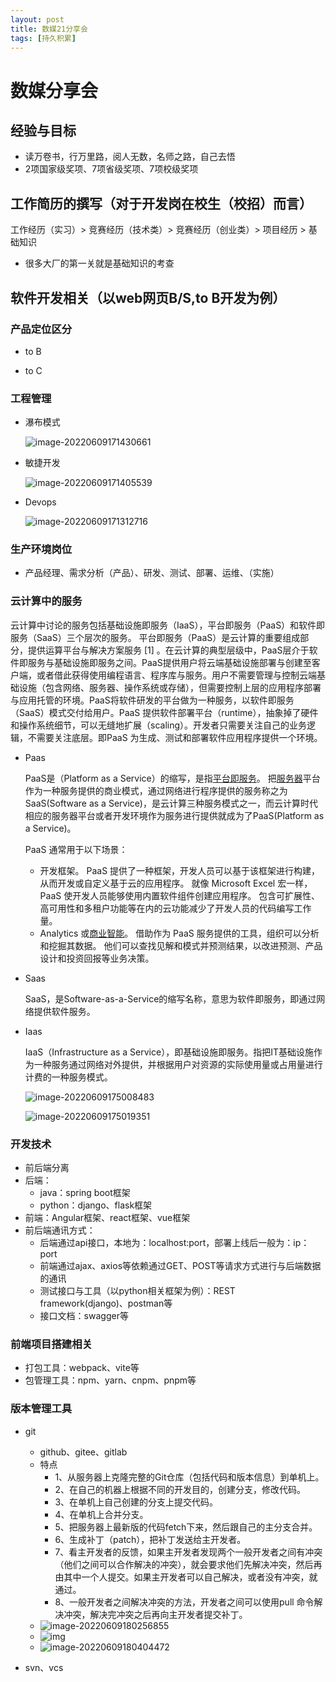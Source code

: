 ```yaml
---
layout: post
title: 数媒21分享会
tags: [持久积累]
---
```


# 数媒分享会

## 经验与目标

- 读万卷书，行万里路，阅人无数，名师之路，自己去悟
- 2项国家级奖项、7项省级奖项、7项校级奖项

## 工作简历的撰写（对于开发岗在校生（校招）而言）

工作经历（实习）> 竞赛经历（技术类）>  竞赛经历（创业类）>  项目经历 > 基础知识

- 很多大厂的第一关就是基础知识的考查

## 软件开发相关（以web网页B/S,to B开发为例）
### 产品定位区分

- to B

- to C

### 工程管理

- 瀑布模式

  ![image-20220609171430661](https://cdn.jsdelivr.net/gh/darkchoco10099/img/image-20220609171430661.png)

- 敏捷开发

  ![image-20220609171405539](https://cdn.jsdelivr.net/gh/darkchoco10099/img/image-20220609171405539.png)

- Devops

  ![image-20220609171312716](https://cdn.jsdelivr.net/gh/darkchoco10099/img/image-20220609171312716.png)

### 生产环境岗位

  - 产品经理、需求分析（产品）、研发、测试、部署、运维、（实施）

### 云计算中的服务

云计算中讨论的服务包括基础设施即服务（IaaS），平台即服务（PaaS）和软件即服务（SaaS）三个层次的服务。 平台即服务（PaaS）是云计算的重要组成部分，提供运算平台与解决方案服务 [1]  。在云计算的典型层级中，PaaS层介于软件即服务与基础设施即服务之间。PaaS提供用户将云端基础设施部署与创建至客户端，或者借此获得使用编程语言、程序库与服务。用户不需要管理与控制云端基础设施（包含网络、服务器、操作系统或存储），但需要控制上层的应用程序部署与应用托管的环境。PaaS将软件研发的平台做为一种服务，以软件即服务（SaaS）模式交付给用户。PaaS 提供软件部署平台（runtime），抽象掉了硬件和操作系统细节，可以无缝地扩展（scaling）。开发者只需要关注自己的业务逻辑，不需要关注底层。即PaaS 为生成、测试和部署软件应用程序提供一个环境。

- Paas

  PaaS是（Platform as a Service）的缩写，是指[平台即服务](https://baike.baidu.com/item/平台即服务/4329761)。 把[服务器](https://baike.baidu.com/item/服务器/100571)平台作为一种服务提供的商业模式，通过网络进行程序提供的服务称之为SaaS(Software as a Service)，是云计算三种服务模式之一，而云计算时代相应的服务器平台或者开发环境作为服务进行提供就成为了PaaS(Platform as a Service)。

  PaaS 通常用于以下场景：

  - 开发框架。 PaaS 提供了一种框架，开发人员可以基于该框架进行构建，从而开发或自定义基于云的应用程序。 就像 Microsoft Excel 宏一样，PaaS 使开发人员能够使用内置软件组件创建应用程序。 包含可扩展性、高可用性和多租户功能等在内的云功能减少了开发人员的代码编写工作量。
  - Analytics 或[商业智能](https://baike.baidu.com/item/商业智能/406141)。 借助作为 PaaS 服务提供的工具，组织可以分析和挖掘其数据。 他们可以查找见解和模式并预测结果，以改进预测、产品设计和投资回报等业务决策。

- Saas

  SaaS，是Software-as-a-Service的缩写名称，意思为软件即服务，即通过网络提供软件服务。

- Iaas

  IaaS（Infrastructure as a Service），即基础设施即服务。指把IT基础设施作为一种服务通过网络对外提供，并根据用户对资源的实际使用量或占用量进行计费的一种服务模式。

  ![image-20220609175008483](https://cdn.jsdelivr.net/gh/darkchoco10099/img/image-20220609175008483.png)

  ![image-20220609175019351](https://cdn.jsdelivr.net/gh/darkchoco10099/img/image-20220609175019351.png)

### 开发技术

- 前后端分离
- 后端：
  - java：spring boot框架
  - python：django、flask框架
- 前端：Angular框架、react框架、vue框架
- 前后端通讯方式：
  - 后端通过api接口，本地为：localhost:port，部署上线后一般为：ip：port
  - 前端通过ajax、axios等依赖通过GET、POST等请求方式进行与后端数据的通讯
  - 测试接口与工具（以python相关框架为例）：REST framework(django)、postman等
  - 接口文档：swagger等

### 前端项目搭建相关

- 打包工具：webpack、vite等
- 包管理工具：npm、yarn、cnpm、pnpm等

### 版本管理工具

- git
  - github、gitee、gitlab
  - 特点
    - 1、从服务器上克隆完整的Git仓库（包括代码和版本信息）到单机上。
    - 2、在自己的机器上根据不同的开发目的，创建分支，修改代码。
    - 3、在单机上自己创建的分支上提交代码。
    - 4、在单机上合并分支。
    - 5、把服务器上最新版的代码fetch下来，然后跟自己的主分支合并。
    - 6、生成补丁（patch），把补丁发送给主开发者。
    - 7、看主开发者的反馈，如果主开发者发现两个一般开发者之间有冲突（他们之间可以合作解决的冲突），就会要求他们先解决冲突，然后再由其中一个人提交。如果主开发者可以自己解决，或者没有冲突，就通过。
    - 8、一般开发者之间解决冲突的方法，开发者之间可以使用pull 命令解决冲突，解决完冲突之后再向主开发者提交补丁。
  - ![image-20220609180256855](https://cdn.jsdelivr.net/gh/darkchoco10099/img/image-20220609180256855.png)
  - ![img](https://cdn.jsdelivr.net/gh/darkchoco10099/img/git-process.png)
  - ![image-20220609180404472](https://cdn.jsdelivr.net/gh/darkchoco10099/img/image-20220609180404472.png)

- svn、vcs

